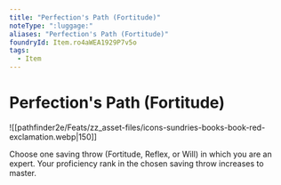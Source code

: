 ```yaml
---
title: "Perfection's Path (Fortitude)"
noteType: ":luggage:"
aliases: "Perfection's Path (Fortitude)"
foundryId: Item.ro4aWEA1929P7v5o
tags:
  - Item
---
```


# Perfection's Path (Fortitude)
![[pathfinder2e/Feats/zz_asset-files/icons-sundries-books-book-red-exclamation.webp|150]]

Choose one saving throw (Fortitude, Reflex, or Will) in which you are an expert. Your proficiency rank in the chosen saving throw increases to master.
